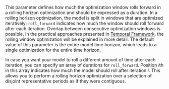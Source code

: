 This parameter defines how much the optimization window rolls forward in a rolling horizon optimization and should be expressed as a duration. In a rolling horizon optimization, the model is split in windows that are optimized iteratively; `roll_forward` indicates how much the window should roll forward after each iteration. Overlap between consecutive optimization windows is possible. In the practical approaches presented in [Temporal Framework](@ref), the rolling window optimization will be explained in more detail. The default value of this parameter is the entire model time horizon, which leads to a single optimization for the entire time horizon.

In case you want your model to roll a different amount of time after each iteration, you can specify an array of durations for `roll_forward`. Position *i*th in this array indicates how much the model should roll after iteration *i*. This allows you to perform a rolling horizon optimization over a selection of disjoint representative periods as if they were contiguous.